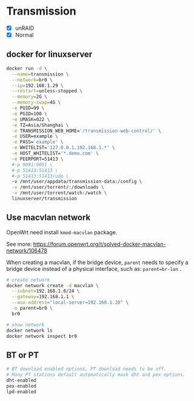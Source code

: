 # Transmission

- [x] unRAID
- [x] Normal

## docker for linuxserver

```sh
docker run -d \
  --name=transmission \
  --network=br0 \
  --ip=192.168.1.29 \
  --restart=unless-stopped \
  --memory=2G \
  --memory-swap=4G \
  -e PUID=99 \
  -e PGID=100 \
  -e UMASK=022 \
  -e TZ=Asia/Shanghai \
  -e TRANSMISSION_WEB_HOME='/transmission-web-control/' \
  -e USER=example \
  -e PASS='example' \
  -e WHITELIST='127.0.0.1,192.168.1.*' \
  -e HOST_WHITELIST='*.demo.com' \
  -e PEERPORT=51413 \
  #-p 9091:9091 \
  #-p 51413:51413 \
  #-p 51413:51413/udp \
  -v /mnt/user/appdata/transmission-data:/config \
  -v /mnt/user/torrent/:/downloads \
  -v /mnt/user/torrent/watch:/watch \
  linuxserver/transmission
```

## Use macvlan network

OpenWrt need install `kmod-macvlan` package.

See more: <https://forum.openwrt.org/t/solved-docker-macvlan-network/106478>

When creating a macvlan, if the bridge device, `parent` needs to specify a bridge device instead of a physical interface, such as: `parent=br-lan` .

```sh
# create network
docker network create -d macvlan \
  --subnet=192.168.1.0/24 \
  --gateway=192.168.1.1 \
  --aux-address="local-server=192.168.1.20" \
  -o parent=br0 \
  br0

# show network
docker network ls
docker network inspect br0
```

## BT or PT

```sh
# BT download enabled options, PT download needs to be off.
# Many PT stations default automatically mask dht and pex options.
dht-enabled
pex-enabled
lpd-enabled
```
